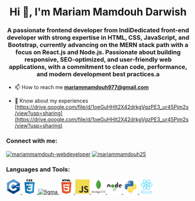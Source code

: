<h1 align="center">Hi 👋, I'm Mariam Mamdouh Darwish</h1>
<h3 align="center">A passionate frontend developer from IndiDedicated front-end developer with strong expertise in HTML, CSS, JavaScript, and Bootstrap, currently advancing on the MERN stack path with a focus on React.js and Node.js. Passionate about building responsive, SEO-optimized, and user-friendly web applications, with a commitment to clean code, performance, and modern development best practices.a</h3>

- 📫 How to reach me **mariammamdouh977@gmail.com**

- 📄 Know about my experiences [https://drive.google.com/file/d/1oeGuHHlt2X42drkgVgzPE3_ur45Pjm2s/view?usp=sharing](https://drive.google.com/file/d/1oeGuHHlt2X42drkgVgzPE3_ur45Pjm2s/view?usp=sharing)

<h3 align="left">Connect with me:</h3>
<p align="left">
<a href="https://linkedin.com/in/mariammamdouh-webdeveloper" target="blank"><img align="center" src="https://raw.githubusercontent.com/rahuldkjain/github-profile-readme-generator/master/src/images/icons/Social/linked-in-alt.svg" alt="mariammamdouh-webdeveloper" height="30" width="40" /></a>
<a href="https://www.behance.net/mariammamdouh25" target="blank"><img align="center" src="https://raw.githubusercontent.com/rahuldkjain/github-profile-readme-generator/master/src/images/icons/Social/behance.svg" alt="mariammamdouh25" height="30" width="40" /></a>
</p>

<h3 align="left">Languages and Tools:</h3>
<p align="left"> <a href="https://www.w3schools.com/cpp/" target="_blank" rel="noreferrer"> <img src="https://raw.githubusercontent.com/devicons/devicon/master/icons/cplusplus/cplusplus-original.svg" alt="cplusplus" width="40" height="40"/> </a> <a href="https://www.w3schools.com/css/" target="_blank" rel="noreferrer"> <img src="https://raw.githubusercontent.com/devicons/devicon/master/icons/css3/css3-original-wordmark.svg" alt="css3" width="40" height="40"/> </a> <a href="https://www.figma.com/" target="_blank" rel="noreferrer"> <img src="https://www.vectorlogo.zone/logos/figma/figma-icon.svg" alt="figma" width="40" height="40"/> </a> <a href="https://www.w3.org/html/" target="_blank" rel="noreferrer"> <img src="https://raw.githubusercontent.com/devicons/devicon/master/icons/html5/html5-original-wordmark.svg" alt="html5" width="40" height="40"/> </a> <a href="https://developer.mozilla.org/en-US/docs/Web/JavaScript" target="_blank" rel="noreferrer"> <img src="https://raw.githubusercontent.com/devicons/devicon/master/icons/javascript/javascript-original.svg" alt="javascript" width="40" height="40"/> </a> <a href="https://www.mongodb.com/" target="_blank" rel="noreferrer"> <img src="https://raw.githubusercontent.com/devicons/devicon/master/icons/mongodb/mongodb-original-wordmark.svg" alt="mongodb" width="40" height="40"/> </a> <a href="https://nodejs.org" target="_blank" rel="noreferrer"> <img src="https://raw.githubusercontent.com/devicons/devicon/master/icons/nodejs/nodejs-original-wordmark.svg" alt="nodejs" width="40" height="40"/> </a> <a href="https://www.python.org" target="_blank" rel="noreferrer"> <img src="https://raw.githubusercontent.com/devicons/devicon/master/icons/python/python-original.svg" alt="python" width="40" height="40"/> </a> <a href="https://reactjs.org/" target="_blank" rel="noreferrer"> <img src="https://raw.githubusercontent.com/devicons/devicon/master/icons/react/react-original-wordmark.svg" alt="react" width="40" height="40"/> </a> </p>
